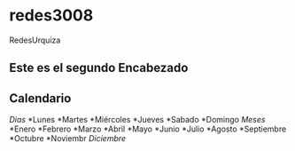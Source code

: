 # redes3008
RedesUrquiza
## Este es el segundo Encabezado


Calendario
-----------------
*Dias*
  *Lunes
  *Martes
  *Miércoles
  *Jueves
  *Sabado
  *Domingo
*Meses*
  *Enero
  *Febrero
  *Marzo
  *Abril
  *Mayo
  *Junio
  *Julio
  *Agosto
  *Septiembre
  *Octubre
  *Noviembr
  *Diciembre*

